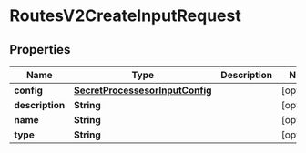 

# RoutesV2CreateInputRequest


## Properties

| Name | Type | Description | Notes |
|------------ | ------------- | ------------- | -------------|
|**config** | [**SecretProcessesorInputConfig**](SecretProcessesorInputConfig.md) |  |  [optional] |
|**description** | **String** |  |  [optional] |
|**name** | **String** |  |  [optional] |
|**type** | **String** |  |  [optional] |



